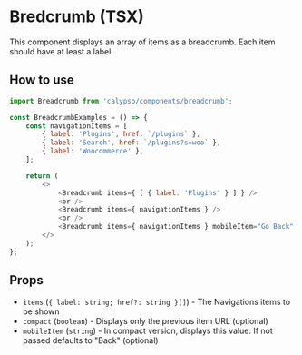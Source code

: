 # Bredcrumb (TSX)

This component displays an array of items as a breadcrumb.
Each item should have at least a label.

## How to use

```js
import Breadcrumb from 'calypso/components/breadcrumb';

const BreadcrumbExamples = () => {
	const navigationItems = [
		{ label: 'Plugins', href: `/plugins` },
		{ label: 'Search', href: `/plugins?s=woo` },
		{ label: 'Woocommerce' },
	];

	return (
		<>
			<Breadcrumb items={ [ { label: 'Plugins' } ] } />
			<br />
			<Breadcrumb items={ navigationItems } />
			<br />
			<Breadcrumb items={ navigationItems } mobileItem="Go Back" compact={ true } />
		</>
	);
};
```

## Props

- `items` (`{ label: string; href?: string }[]`) - The Navigations items to be shown
- `compact` (`boolean`) - Displays only the previous item URL (optional)
- `mobileItem` (`string`) - In compact version, displays this value. If not passed defaults to "Back" (optional)
